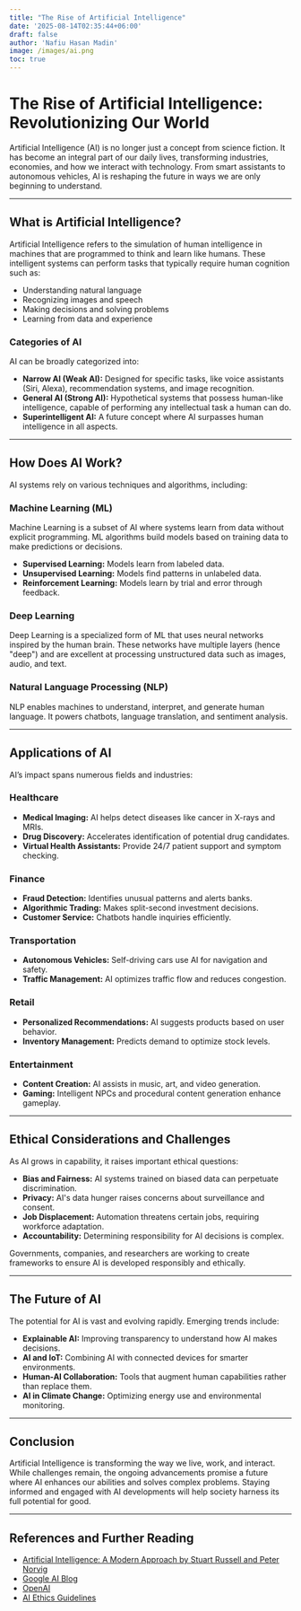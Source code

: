 ```yaml
---
title: "The Rise of Artificial Intelligence"
date: '2025-08-14T02:35:44+06:00'
draft: false
author: 'Nafiu Hasan Madin'
image: /images/ai.png
toc: true
---
```



# The Rise of Artificial Intelligence: Revolutionizing Our World

Artificial Intelligence (AI) is no longer just a concept from science fiction. It has become an integral part of our daily lives, transforming industries, economies, and how we interact with technology. From smart assistants to autonomous vehicles, AI is reshaping the future in ways we are only beginning to understand.

---

## What is Artificial Intelligence?

Artificial Intelligence refers to the simulation of human intelligence in machines that are programmed to think and learn like humans. These intelligent systems can perform tasks that typically require human cognition such as:

- Understanding natural language
- Recognizing images and speech
- Making decisions and solving problems
- Learning from data and experience

### Categories of AI

AI can be broadly categorized into:

- **Narrow AI (Weak AI):** Designed for specific tasks, like voice assistants (Siri, Alexa), recommendation systems, and image recognition.
- **General AI (Strong AI):** Hypothetical systems that possess human-like intelligence, capable of performing any intellectual task a human can do.
- **Superintelligent AI:** A future concept where AI surpasses human intelligence in all aspects.

---

## How Does AI Work?

AI systems rely on various techniques and algorithms, including:

### Machine Learning (ML)

Machine Learning is a subset of AI where systems learn from data without explicit programming. ML algorithms build models based on training data to make predictions or decisions.

- **Supervised Learning:** Models learn from labeled data.
- **Unsupervised Learning:** Models find patterns in unlabeled data.
- **Reinforcement Learning:** Models learn by trial and error through feedback.

### Deep Learning

Deep Learning is a specialized form of ML that uses neural networks inspired by the human brain. These networks have multiple layers (hence "deep") and are excellent at processing unstructured data such as images, audio, and text.

### Natural Language Processing (NLP)

NLP enables machines to understand, interpret, and generate human language. It powers chatbots, language translation, and sentiment analysis.

---

## Applications of AI

AI’s impact spans numerous fields and industries:

### Healthcare

- **Medical Imaging:** AI helps detect diseases like cancer in X-rays and MRIs.
- **Drug Discovery:** Accelerates identification of potential drug candidates.
- **Virtual Health Assistants:** Provide 24/7 patient support and symptom checking.

### Finance

- **Fraud Detection:** Identifies unusual patterns and alerts banks.
- **Algorithmic Trading:** Makes split-second investment decisions.
- **Customer Service:** Chatbots handle inquiries efficiently.

### Transportation

- **Autonomous Vehicles:** Self-driving cars use AI for navigation and safety.
- **Traffic Management:** AI optimizes traffic flow and reduces congestion.

### Retail

- **Personalized Recommendations:** AI suggests products based on user behavior.
- **Inventory Management:** Predicts demand to optimize stock levels.

### Entertainment

- **Content Creation:** AI assists in music, art, and video generation.
- **Gaming:** Intelligent NPCs and procedural content generation enhance gameplay.

---

## Ethical Considerations and Challenges

As AI grows in capability, it raises important ethical questions:

- **Bias and Fairness:** AI systems trained on biased data can perpetuate discrimination.
- **Privacy:** AI's data hunger raises concerns about surveillance and consent.
- **Job Displacement:** Automation threatens certain jobs, requiring workforce adaptation.
- **Accountability:** Determining responsibility for AI decisions is complex.

Governments, companies, and researchers are working to create frameworks to ensure AI is developed responsibly and ethically.

---

## The Future of AI

The potential for AI is vast and evolving rapidly. Emerging trends include:

- **Explainable AI:** Improving transparency to understand how AI makes decisions.
- **AI and IoT:** Combining AI with connected devices for smarter environments.
- **Human-AI Collaboration:** Tools that augment human capabilities rather than replace them.
- **AI in Climate Change:** Optimizing energy use and environmental monitoring.

---

## Conclusion

Artificial Intelligence is transforming the way we live, work, and interact. While challenges remain, the ongoing advancements promise a future where AI enhances our abilities and solves complex problems. Staying informed and engaged with AI developments will help society harness its full potential for good.

---

## References and Further Reading

- [Artificial Intelligence: A Modern Approach by Stuart Russell and Peter Norvig](http://aima.cs.berkeley.edu/)
- [Google AI Blog](https://ai.googleblog.com/)
- [OpenAI](https://openai.com/research/)
- [AI Ethics Guidelines](https://ec.europa.eu/digital-strategy/en/policies/expert-group-ai)